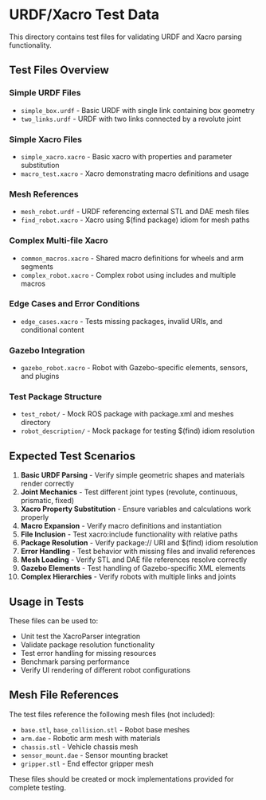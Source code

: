 # URDF/Xacro Test Data

This directory contains test files for validating URDF and Xacro parsing functionality.

## Test Files Overview

### Simple URDF Files
- `simple_box.urdf` - Basic URDF with single link containing box geometry
- `two_links.urdf` - URDF with two links connected by a revolute joint

### Simple Xacro Files  
- `simple_xacro.xacro` - Basic xacro with properties and parameter substitution
- `macro_test.xacro` - Xacro demonstrating macro definitions and usage

### Mesh References
- `mesh_robot.urdf` - URDF referencing external STL and DAE mesh files
- `find_robot.xacro` - Xacro using $(find package) idiom for mesh paths

### Complex Multi-file Xacro
- `common_macros.xacro` - Shared macro definitions for wheels and arm segments
- `complex_robot.xacro` - Complex robot using includes and multiple macros

### Edge Cases and Error Conditions
- `edge_cases.xacro` - Tests missing packages, invalid URIs, and conditional content

### Gazebo Integration
- `gazebo_robot.xacro` - Robot with Gazebo-specific elements, sensors, and plugins

### Test Package Structure
- `test_robot/` - Mock ROS package with package.xml and meshes directory
- `robot_description/` - Mock package for testing $(find) idiom resolution

## Expected Test Scenarios

1. **Basic URDF Parsing** - Verify simple geometric shapes and materials render correctly
2. **Joint Mechanics** - Test different joint types (revolute, continuous, prismatic, fixed)
3. **Xacro Property Substitution** - Ensure variables and calculations work properly
4. **Macro Expansion** - Verify macro definitions and instantiation
5. **File Inclusion** - Test xacro:include functionality with relative paths
6. **Package Resolution** - Verify package:// URI and $(find) idiom resolution
7. **Error Handling** - Test behavior with missing files and invalid references
8. **Mesh Loading** - Verify STL and DAE file references resolve correctly
9. **Gazebo Elements** - Test handling of Gazebo-specific XML elements
10. **Complex Hierarchies** - Verify robots with multiple links and joints

## Usage in Tests

These files can be used to:
- Unit test the XacroParser integration
- Validate package resolution functionality  
- Test error handling for missing resources
- Benchmark parsing performance
- Verify UI rendering of different robot configurations

## Mesh File References

The test files reference the following mesh files (not included):
- `base.stl`, `base_collision.stl` - Robot base meshes
- `arm.dae` - Robotic arm mesh with materials
- `chassis.stl` - Vehicle chassis mesh
- `sensor_mount.dae` - Sensor mounting bracket
- `gripper.stl` - End effector gripper mesh

These files should be created or mock implementations provided for complete testing.
